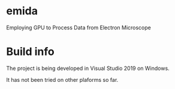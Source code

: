 # emida
Employing GPU to Process Data from Electron Microscope


# Build info

The project is being developed in Visual Studio 2019 on Windows.

It has not been tried on other plaforms so far.